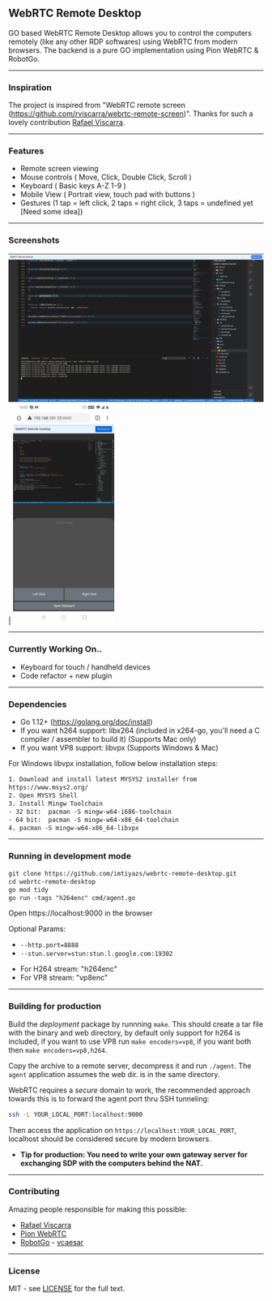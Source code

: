 ## WebRTC Remote Desktop

GO based WebRTC Remote Desktop allows you to control the computers remotely (like any other RDP softwares) using WebRTC from modern browsers. The backend is a pure GO implementation using Pion WebRTC & RobotGo.

<hr>

### Inspiration

The project is inspired from "WebRTC remote screen (https://github.com/rviscarra/webrtc-remote-screen)". Thanks for such a lovely contribution <a href="https://github.com/rviscarra">Rafael Viscarra</a>.

<hr>

### Features

* Remote screen viewing
* Mouse controls ( Move, Click, Double Click, Scroll )
* Keyboard ( Basic keys A-Z 1-9 )
* Mobile View ( Portrait view, touch pad with buttons )
* Gestures (1 tap = left click, 2 taps = right click, 3 taps = undefined yet [Need some idea])

<hr>

### Screenshots

<img src="docs/desktop.png" width="600"/> | <img src="docs/mobile.jpeg" width="200"/> 

<hr>

### Currently Working On..

* Keyboard for touch / handheld devices
* Code refactor + new plugin

<hr>

### Dependencies

- Go 1.12+ (https://golang.org/doc/install)
- If you want h264 support: libx264 (included in x264-go, you'll need a C compiler / assembler to build it) (Supports Mac only)
- If you want VP8 support: libvpx (Supports Windows & Mac)

For Windows libvpx installation, follow below installation steps:
```
1. Download and install latest MYSYS2 installer from https://www.msys2.org/
2. Open MYSYS Shell
3. Install Mingw Toolchain
- 32 bit:  pacman -S mingw-w64-i686-toolchain 
- 64 bit:  pacman -S mingw-w64-x86_64-toolchain
4. pacman -S mingw-w64-x86_64-libvpx
```

<hr>

### Running in development mode

```
git clone https://github.com/imtiyazs/webrtc-remote-desktop.git
cd webrtc-remote-desktop
go mod tidy
go run -tags "h264enc" cmd/agent.go
```

Open https://localhost:9000 in the browser

Optional Params:
* ```--http.port=8888```
* ```--stun.server=stun:stun.l.google.com:19302```

- For H264 stream: "h264enc"
- For VP8 stream: "vp8enc"

<hr>

### Building for production
Build the _deployment_ package by runnning `make`. This should create a tar file with the 
binary and web directory, by default only support for h264 is included, if you want to use VP8 run `make encoders=vp8`, if you want both then `make encoders=vp8,h264`.

Copy the archive to a remote server, decompress it and run `./agent`. The `agent` application assumes the web dir. is in the same directory. 

WebRTC requires a _secure_ domain to work, the recommended approach towards this is to forward the agent port thru SSH tunneling:

```bash
ssh -L YOUR_LOCAL_PORT:localhost:9000 
```

Then access the application on `https://localhost:YOUR_LOCAL_PORT`, localhost should be considered 
secure by modern browsers.

* <b>Tip for production: You need to write your own gateway server for exchanging SDP with the computers behind the NAT.</b>

<hr>

### Contributing
Amazing people responsible for making this possible:
* <a href="https://github.com/rviscarra">Rafael Viscarra</a>
* <a href="https://github.com/pion/webrtc">Pion WebRTC</a>
* <a href="https://github.com/go-vgo/robotgo">RobotGo</a> - <a href="https://github.com/vcaesar">vcaesar</a>

<hr>

### License

MIT - see [LICENSE](LICENSE) for the full text.
